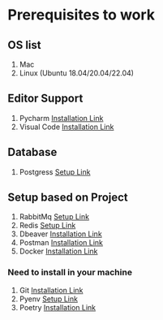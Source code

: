 # Prerequisites to work

## OS list
1. Mac
2. Linux (Ubuntu 18.04/20.04/22.04)

## Editor Support
1. Pycharm [Installation Link](https://www.jetbrains.com/help/pycharm/installation-guide.html)
2. Visual Code [Installation Link](https://code.visualstudio.com/download)

## Database
1. Postgress [Setup Link](./INSTALL_POSTGRES.md)

## Setup based on Project
1. RabbitMq [Setup Link](./SETUP_RABBITMQ.md)
2. Redis [Setup Link](./INSTALL_REDIS.md)
3. Dbeaver [Installation Link](https://dbeaver.io/download/)
4. Postman [Installation Link](https://www.postman.com/downloads/)
5. Docker [Installation Link](https://docs.docker.com/engine/install/)

### Need to install in your machine

1. Git [Installation Link](https://github.com/git-guides/install-git)
2. Pyenv [Setup Link](./SETUP_PYENV.md)
3. Poetry [Installation Link](https://python-poetry.org/docs/)
